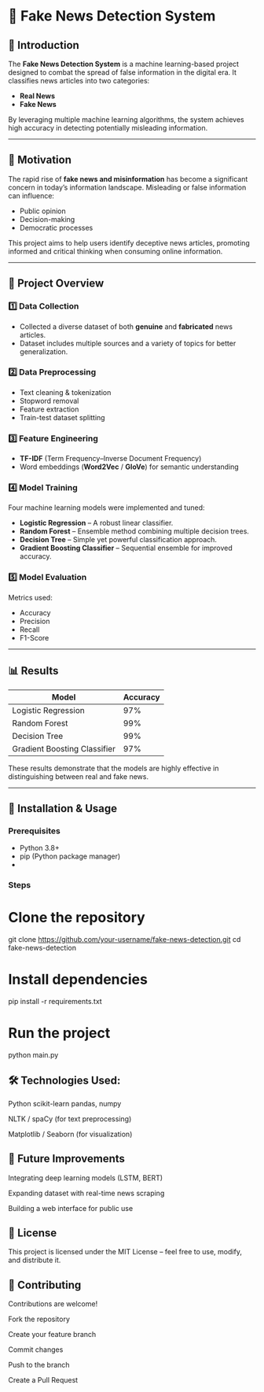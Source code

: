 # 📰 Fake News Detection System

## 📌 Introduction
The **Fake News Detection System** is a machine learning-based project designed to combat the spread of false information in the digital era. It classifies news articles into two categories:
- **Real News**
- **Fake News**

By leveraging multiple machine learning algorithms, the system achieves high accuracy in detecting potentially misleading information.

---

## 🎯 Motivation
The rapid rise of **fake news and misinformation** has become a significant concern in today’s information landscape. Misleading or false information can influence:
- Public opinion
- Decision-making
- Democratic processes

This project aims to help users identify deceptive news articles, promoting informed and critical thinking when consuming online information.

---

## 📂 Project Overview

### 1️⃣ Data Collection
- Collected a diverse dataset of both **genuine** and **fabricated** news articles.
- Dataset includes multiple sources and a variety of topics for better generalization.

### 2️⃣ Data Preprocessing
- Text cleaning & tokenization
- Stopword removal
- Feature extraction
- Train-test dataset splitting

### 3️⃣ Feature Engineering
- **TF-IDF** (Term Frequency–Inverse Document Frequency)
- Word embeddings (**Word2Vec** / **GloVe**) for semantic understanding

### 4️⃣ Model Training
Four machine learning models were implemented and tuned:
- **Logistic Regression** – A robust linear classifier.
- **Random Forest** – Ensemble method combining multiple decision trees.
- **Decision Tree** – Simple yet powerful classification approach.
- **Gradient Boosting Classifier** – Sequential ensemble for improved accuracy.

### 5️⃣ Model Evaluation
Metrics used:
- Accuracy
- Precision
- Recall
- F1-Score

---

## 📊 Results

| Model                        | Accuracy |
|------------------------------|----------|
| Logistic Regression          | 97%      |
| Random Forest                | 99%      |
| Decision Tree                | 99%      |
| Gradient Boosting Classifier | 97%      |

These results demonstrate that the models are highly effective in distinguishing between real and fake news.

---

## 🚀 Installation & Usage

### Prerequisites
- Python 3.8+
- pip (Python package manager)
- 
### Steps
# Clone the repository
git clone https://github.com/your-username/fake-news-detection.git
cd fake-news-detection

# Install dependencies
pip install -r requirements.txt

# Run the project
python main.py

## 🛠 Technologies Used:
Python
scikit-learn
pandas, numpy

NLTK / spaCy (for text preprocessing)

Matplotlib / Seaborn (for visualization)

## 📌 Future Improvements
Integrating deep learning models (LSTM, BERT)

Expanding dataset with real-time news scraping

Building a web interface for public use

## 📜 License
This project is licensed under the MIT License – feel free to use, modify, and distribute it.

## 🤝 Contributing
Contributions are welcome!

Fork the repository

Create your feature branch

Commit changes

Push to the branch

Create a Pull Request
